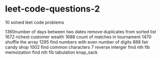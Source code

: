 # leet-code-questions-2

10 solved leet code problems

1360number of days between two dates
remove duplicates from sorted list
1672 richest customer wealth
1688 count of matches in tournament
1470 shuffle the array
1295 find numbers with even number of digits
888 fair candy shop
1002 find common characters
7 reverse interger
find nth fib memoization
find nth fib tabulation
knap_sack
